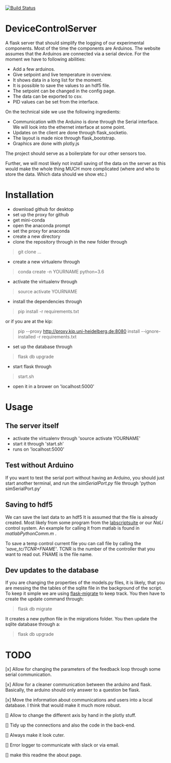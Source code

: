 [![Build Status](https://travis-ci.org/synqs/DeviceControlServer.svg?branch=master)](https://travis-ci.org/synqs/DeviceControlServer)

# DeviceControlServer

A flask server that should simplify the logging of our experimental components. Most of the time the components are Arduinos. The website assumes that the Arduinos are connected via a serial device. For the moment we have to following abilities:

- Add a few arduinos.
- Give setpoint and live temperature in overview.
- It shows data in a long list for the moment.
- It is possible to save the values to an hdf5 file.
- The setpoint can be changed in the config page.
- The data can be exported to csv.
- PID values can be set from the interface.


On the technical side we use the following ingredients:
- Communication with the Arduino is done through the Serial interface. We will look into the ethernet interface at some point.
- Updates on the client are done through flask_socketio.
- The layout is made nice through flask_bootstrap.
- Graphics are done with plotly.js

The project should serve as a boilerplate for our other sensors too.

Further, we will most likely not install saving of the data on the server as this would make the whole thing MUCH more complicated (where and who to store the data. Which data should we show etc.)

# Installation

- download github for desktop
- set up the proxy for github
- get mini-conda
- open the anaconda prompt
- set the proxy for anaconda
- create a new directory
- clone the repository through in the new folder through
 > git clone ...
- create a new virtualenv through
 > conda create -n YOURNAME python=3.6
- activate the virtualenv through
> source activate YOURNAME
- install the dependencies through
> pip install -r requirements.txt

 or if you are at the kip:

 > pip --proxy http://proxy.kip.uni-heidelberg.de:8080 install --ignore-installed -r requirements.txt
- set up the database through

> flask db upgrade

- start flask through

> start.sh
- open it in a brower on 'localhost:5000'

# Usage
## The server itself
 - activate the virtualenv through 'source activate YOURNAME'
 - start it through 'start.sh'
 - runs on 'localhost:5000'

## Test without Arduino

 If you want to test the serial port without having an Arduino, you should just
 start another terminal, and run the _simSerialPort.py_ file through 'python simSerialPort.py'

## Saving to hdf5

We can save the last data to an hdf5 It  is assumed that the file is already created. Most likely from some program from the  [labscriptsuite](www.labscript.org) or our _NaLi_ control system. An example for calling it from matlab is found in _matlabPythonComm.m_ .

To save a temp control current file you can call file by calling the _'save_tc/TCNR+FNAME'_. TCNR is the number of the controller that you want to read out. FNAME is the file name.

## Dev updates to the database

If you are changing the properties of the models.py files, it is likely, that you are messing the the tables of the sqlite file in the background of the script. To keep it simple we are using [flask-migrate](https://flask-migrate.readthedocs.io/en/latest/) to keep track. You then have to create the update command through:

> flask db migrate

It creates a new python file in the migrations folder. You then update the sqlite database through a:

> flask db upgrade

# TODO

 [x] Allow for changing the parameters of the feedback loop through some serial communication.

 [x] Allow for a cleaner communication between the arduino and flask. Basically, the arduino should only answer to a question be flask.

 [x] Move the information about communications and users into a local database. I think that would make it much more robust.

 [] Allow to change the different axis by hand in the plotly stuff.

 [] Tidy up the connections and also the code in the back-end.

 [] Always make it look cuter.

 [] Error logger to communicate with slack or via email.

 [] make this readme the about page.
